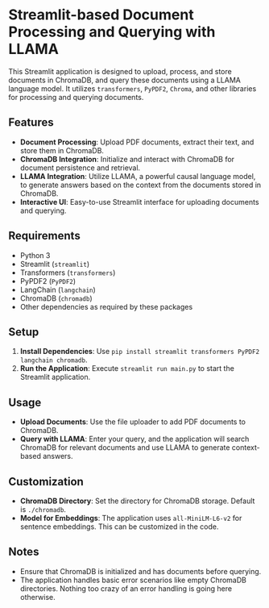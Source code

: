 # Streamlit-based Document Processing and Querying with LLAMA

This Streamlit application is designed to upload, process, and store documents in ChromaDB, and query these documents using a LLAMA language model. It utilizes `transformers`, `PyPDF2`, `Chroma`, and other libraries for processing and querying documents.

## Features

- **Document Processing**: Upload PDF documents, extract their text, and store them in ChromaDB.
- **ChromaDB Integration**: Initialize and interact with ChromaDB for document persistence and retrieval.
- **LLAMA Integration**: Utilize LLAMA, a powerful causal language model, to generate answers based on the context from the documents stored in ChromaDB.
- **Interactive UI**: Easy-to-use Streamlit interface for uploading documents and querying.

## Requirements

- Python 3
- Streamlit (`streamlit`)
- Transformers (`transformers`)
- PyPDF2 (`PyPDF2`)
- LangChain (`langchain`)
- ChromaDB (`chromadb`)
- Other dependencies as required by these packages

## Setup

1. **Install Dependencies**: Use `pip install streamlit transformers PyPDF2 langchain chromadb`.
2. **Run the Application**: Execute `streamlit run main.py` to start the Streamlit application.

## Usage

- **Upload Documents**: Use the file uploader to add PDF documents to ChromaDB.
- **Query with LLAMA**: Enter your query, and the application will search ChromaDB for relevant documents and use LLAMA to generate context-based answers.

## Customization

- **ChromaDB Directory**: Set the directory for ChromaDB storage. Default is `./chromadb`.
- **Model for Embeddings**: The application uses `all-MiniLM-L6-v2` for sentence embeddings. This can be customized in the code.

## Notes
- Ensure that ChromaDB is initialized and has documents before querying.
- The application handles basic error scenarios like empty ChromaDB directories. Nothing too crazy of an error handling is going here otherwise. 
